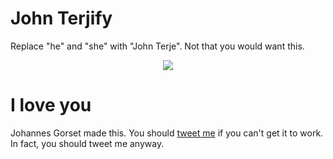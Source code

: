 # John Terjify

Replace "he" and "she" with "John Terje". Not that you would want this.

<div style="text-align: center">
  <img src="https://raw.githubusercontent.com/jgorset/john-terjify/master/icon128.png">
</div>

# I love you

Johannes Gorset made this. You should [tweet me](http://twitter.com/jgorset>) if you can't get it
to work. In fact, you should tweet me anyway.
